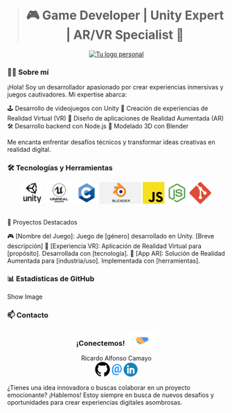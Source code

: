 > # <div align="center">🎮 Game Developer | Unity Expert | AR/VR Specialist 🚀</div>

<div align="center">
  <a href="dreamweaverstudio.com.co">
    <img src="https://github.com/ricardo1470/ricardo1470/blob/master/img/LogoVideo2.gif" alt="Tu logo personal" width="600" height="600">
  </a>
</div>

### 👨‍💻 Sobre mí <br>

¡Hola! Soy un desarrollador apasionado por crear experiencias inmersivas y juegos cautivadores. Mi expertise abarca:

🕹️ Desarrollo de videojuegos con Unity
🥽 Creación de experiencias de Realidad Virtual (VR)
📱 Diseño de aplicaciones de Realidad Aumentada (AR)
🛠️ Desarrollo backend con Node.js
🎨 Modelado 3D con Blender

Me encanta enfrentar desafíos técnicos y transformar ideas creativas en realidad digital.

### 🛠️ Tecnologías y Herramientas <br>
<div align="center">
  <img height="50" src="https://github.com/ricardo1470/ricardo1470/blob/master/img/unity3d-logo.png" alt="Unity" title="Unity">
  <img height="50" src="https://github.com/ricardo1470/ricardo1470/blob/master/img/unreal-engine.jpg" alt="Unreal Engine" title="Unreal Engine">
  <img height="50" src="https://github.com/ricardo1470/ricardo1470/blob/master/img/c.png" alt="C#" title="C#">
  <img height="50" src="https://github.com/ricardo1470/ricardo1470/blob/master/img/blender.png" alt="Blender" title="Blender">
  <img height="50" src="https://github.com/ricardo1470/ricardo1470/blob/master/img/js.png" alt="JavaScript" title="JavaScript">
  <img height="50" src="https://github.com/ricardo1470/ricardo1470/blob/master/img/node2.jpg" alt="Node.js" title="Node.js">
  <img height="50" src="https://github.com/ricardo1470/ricardo1470/blob/master/img/Git_logo.png" alt="Git" title="Git">
</div>

<br>

🚀 Proyectos Destacados

🎮 [Nombre del Juego]: Juego de [género] desarrollado en Unity. [Breve descripción]
🥽 [Experiencia VR]: Aplicación de Realidad Virtual para [propósito]. Desarrollada con [tecnología].
📱 [App AR]: Solución de Realidad Aumentada para [industria/uso]. Implementada con [herramientas].

### 📊 Estadísticas de GitHub

Show Image

### 📫 Contacto
<div align="center">
<h3>
    ¡Conectemos! <img src="https://github.com/SurvivalRoomVR/ar-vr-portfolio-project/blob/main/img/Handshake.gif" height="32px">
</h3>
Ricardo Alfonso Camayo <br>
<img src="https://github.com/SurvivalRoomVR/ar-vr-portfolio-project/blob/main/img/GitHub.png" alt="Github logo" width="34"><img src="https://github.com/SurvivalRoomVR/ar-vr-portfolio-project/blob/main/img/email.png" alt="email logo" height="32"><img src="https://github.com/SurvivalRoomVR/ar-vr-portfolio-project/blob/main/img/linkedin-icon.png" alt="linkedin logo" width="32">
</div>

¿Tienes una idea innovadora o buscas colaborar en un proyecto emocionante? ¡Hablemos! Estoy siempre en busca de nuevos desafíos y oportunidades para crear experiencias digitales asombrosas.